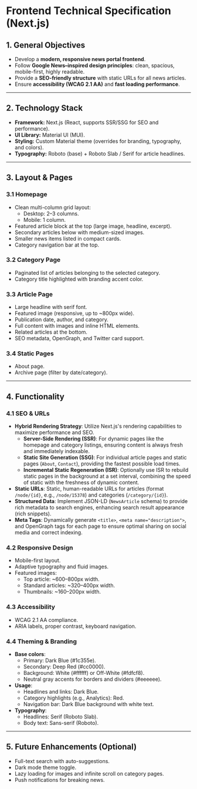 # Frontend Technical Specification (Next.js)

## 1. General Objectives
- Develop a **modern, responsive news portal frontend**.
- Follow **Google News–inspired design principles**: clean, spacious, mobile-first, highly readable.
- Provide a **SEO-friendly structure** with static URLs for all news articles.
- Ensure **accessibility (WCAG 2.1 AA)** and **fast loading performance**.

---

## 2. Technology Stack
- **Framework:** Next.js (React, supports SSR/SSG for SEO and performance).
- **UI Library:** Material UI (MUI).
- **Styling:** Custom Material theme (overrides for branding, typography, and colors).
- **Typography:** Roboto (base) + Roboto Slab / Serif for article headlines.

---

## 3. Layout & Pages
### 3.1 Homepage
- Clean multi-column grid layout:
  - Desktop: 2–3 columns.
  - Mobile: 1 column.
- Featured article block at the top (large image, headline, excerpt).
- Secondary articles below with medium-sized images.
- Smaller news items listed in compact cards.
- Category navigation bar at the top.

### 3.2 Category Page
- Paginated list of articles belonging to the selected category.
- Category title highlighted with branding accent color.

### 3.3 Article Page
- Large headline with serif font.
- Featured image (responsive, up to ~800px wide).
- Publication date, author, and category.
- Full content with images and inline HTML elements.
- Related articles at the bottom.
- SEO metadata, OpenGraph, and Twitter card support.

### 3.4 Static Pages
- About page.
- Archive page (filter by date/category).

---

## 4. Functionality
### 4.1 SEO & URLs
- **Hybrid Rendering Strategy**: Utilize Next.js's rendering capabilities to maximize performance and SEO.
  - **Server-Side Rendering (SSR)**: For dynamic pages like the homepage and category listings, ensuring
    content is always fresh and immediately indexable.
  - **Static Site Generation (SSG)**: For individual article pages and static pages (`About`, `Contact`),
    providing the fastest possible load times.
  - **Incremental Static Regeneration (ISR)**: Optionally use ISR to rebuild static pages in the background
    at a set interval, combining the speed of static with the freshness of dynamic content.
- **Static URLs**: Static, human-readable URLs for articles (format `/node/{id}`, e.g., `/node/15378`)
  and categories (`/category/{id}`).
- **Structured Data**: Implement JSON-LD (`NewsArticle` schema) to provide rich metadata to search engines,
  enhancing search result appearance (rich snippets).
- **Meta Tags**: Dynamically generate `<title>`, `<meta name="description">`, and OpenGraph tags for each page to
  ensure optimal sharing on social media and correct indexing.

### 4.2 Responsive Design
- Mobile-first layout.
- Adaptive typography and fluid images.
- Featured images:
  - Top article: ~600–800px width.
  - Standard articles: ~320–400px width.
  - Thumbnails: ~160–200px width.

### 4.3 Accessibility
- WCAG 2.1 AA compliance.
- ARIA labels, proper contrast, keyboard navigation.

### 4.4 Theming & Branding
- **Base colors**:
  - Primary: Dark Blue (#1c355e).
  - Secondary: Deep Red (#cc0000).
  - Background: White (#ffffff) or Off-White (#fdfcf8).
  - Neutral gray accents for borders and dividers (#eeeeee).
- **Usage**:
  - Headlines and links: Dark Blue.
  - Category highlights (e.g., Analytics): Red.
  - Navigation bar: Dark Blue background with white text.
- **Typography**:
  - Headlines: Serif (Roboto Slab).
  - Body text: Sans-serif (Roboto).

---

## 5. Future Enhancements (Optional)
- Full-text search with auto-suggestions.
- Dark mode theme toggle.
- Lazy loading for images and infinite scroll on category pages.
- Push notifications for breaking news.
